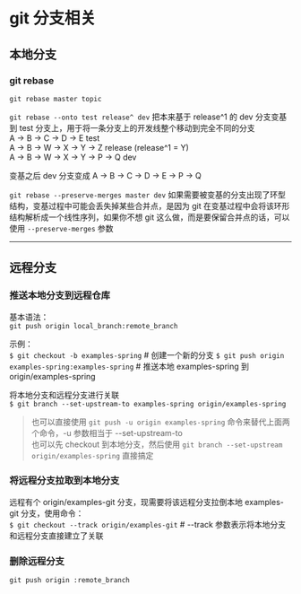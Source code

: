 # git 分支相关

## 本地分支
### git rebase

`git rebase master topic`

`git rebase --onto test release^ dev` 把本来基于 release^1 的 dev 分支变基到 test 分支上，用于将一条分支上的开发线整个移动到完全不同的分支  
A -> B -> C -> D -> E  test  
A -> B -> W -> X -> Y -> Z  release (release^1 = Y)    
A -> B -> W -> X -> Y -> P -> Q  dev

变基之后 dev 分支变成
A -> B -> C -> D -> E -> P -> Q

`git rebase --preserve-merges master dev` 如果需要被变基的分支出现了环型结构，变基过程中可能会丢失掉某些合并点，是因为 git 在变基过程中会将该环形结构解析成一个线性序列，如果你不想 git 这么做，而是要保留合并点的话，可以使用 `--preserve-merges` 参数



-------------

## 远程分支
### 推送本地分支到远程仓库
基本语法：  
`git push origin local_branch:remote_branch`

示例：   
`$ git checkout -b examples-spring` # 创建一个新的分支
`$ git push origin examples-spring:examples-spring` # 推送本地 examples-spring 到 origin/examples-spring  


将本地分支和远程分支进行关联  
`$ git branch --set-upstream-to examples-spring origin/examples-spring`  
> 也可以直接使用 `git push -u origin examples-spring` 命令来替代上面两个命令，-u 参数相当于 --set-upstream-to  
> 也可以先 checkout 到本地分支，然后使用 `git branch --set-upstream origin/examples-spring` 直接搞定


### 将远程分支拉取到本地分支
远程有个 origin/examples-git 分支，现需要将该远程分支拉倒本地 examples-git 分支，使用命令：  
`$ git checkout --track origin/examples-git`  # --track 参数表示将本地分支和远程分支直接建立了关联


### 删除远程分支
`git push origin :remote_branch`
